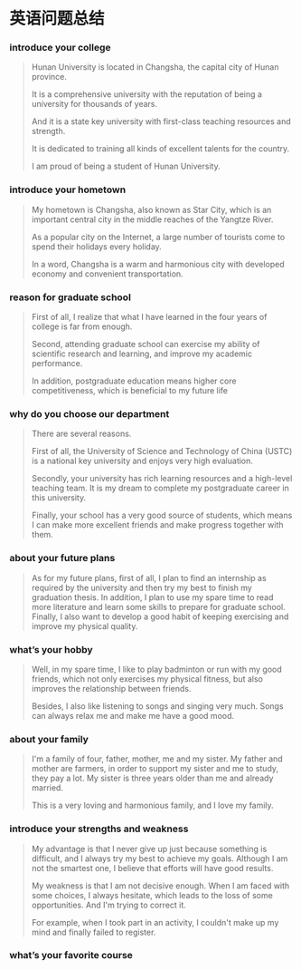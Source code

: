 # 英语问题总结

### introduce your college

>Hunan University is located in Changsha, the capital city of Hunan province. 
>
>It is a comprehensive university with the reputation of being a university for thousands of years. 
>
>And it is a state key university with first-class teaching resources and strength. 
>
>It is dedicated to training all kinds of excellent talents for the country. 
>
>I am proud of being a student of Hunan University.



### introduce your hometown

>My hometown is Changsha, also known as Star City, which is an important central city in the middle reaches of the Yangtze River. 
>
>As a popular city on the Internet, a large number of tourists come to spend their holidays every holiday. 
>
>In a word, Changsha is a warm and harmonious city with developed economy and convenient transportation.



### reason for graduate school

>First of all, I realize that what I have learned in the four years of college is far from enough.
>
>Second, attending graduate school can exercise my ability of scientific research and learning, and improve my academic performance. 
>
>In addition, postgraduate education means higher core competitiveness, which is beneficial to my future life



### why do you choose our department

>There are several reasons.
>
>First of all, the University of Science and Technology of China (USTC) is a national key university and enjoys very high evaluation.
>
>Secondly, your university has rich learning resources and a high-level teaching team. It is my dream to complete my postgraduate career in this university.
>
>Finally, your school has a very good source of students, which means I can make more excellent friends and make progress together with them.



### about your future plans

>As for my future plans, first of all, I plan to find an internship as required by the university and then try my best to finish my graduation thesis.
>In addition, I plan to use my spare time to read more literature and learn some skills to prepare for graduate school.
>Finally, I also want to develop a good habit of keeping exercising and improve my physical quality.



### what’s your hobby

>Well, in my spare time, I like to play badminton or run with my good friends, which not only exercises my physical fitness, but also improves the relationship between friends. 
>
>Besides, I also like listening to songs and singing very much. Songs can always relax me and make me have a good mood.



### about your family

>I'm a family of four, father, mother, me and my sister. My father and mother are farmers, in order to support my sister and me to study, they pay a lot. My sister is three years older than me and already married. 
>
>This is a very loving and harmonious family, and I love my family.



### introduce your strengths and weakness

>My advantage is that I never give up just because something is difficult, and I always try my best to achieve my goals. Although I am not the smartest one, I believe that efforts will have good results.
>
>My weakness is that I am not decisive enough. When I am faced with some choices, I always hesitate, which leads to the loss of some opportunities. And I'm trying to correct it.
>
>For example, when I took part in an activity, I couldn't make up my mind and finally failed to register.



### what’s your favorite course

